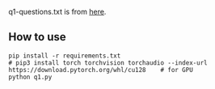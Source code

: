 q1-questions.txt is from [here](https://gist.github.com/mdibaiee/6a181163a06432f0785ccb1894b05ede).

## How to use
```
pip install -r requirements.txt
# pip3 install torch torchvision torchaudio --index-url https://download.pytorch.org/whl/cu128    # for GPU
python q1.py
```